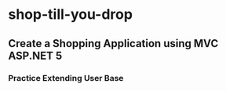 # shop-till-you-drop

## Create a Shopping Application using MVC ASP.NET 5
### Practice Extending User Base
